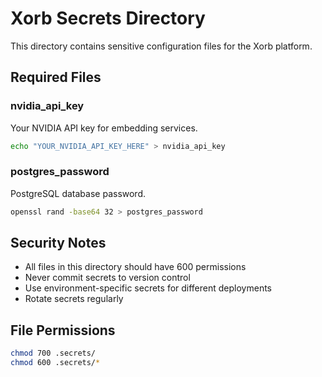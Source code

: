 # Xorb Secrets Directory

This directory contains sensitive configuration files for the Xorb platform.

## Required Files

### nvidia_api_key
Your NVIDIA API key for embedding services.
```bash
echo "YOUR_NVIDIA_API_KEY_HERE" > nvidia_api_key
```

### postgres_password
PostgreSQL database password.
```bash
openssl rand -base64 32 > postgres_password
```

## Security Notes

- All files in this directory should have 600 permissions
- Never commit secrets to version control
- Use environment-specific secrets for different deployments
- Rotate secrets regularly

## File Permissions

```bash
chmod 700 .secrets/
chmod 600 .secrets/*
```
